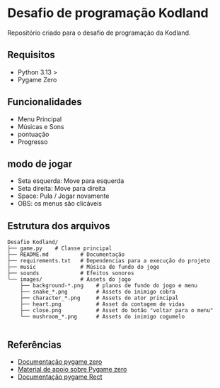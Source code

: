 
# Desafio de programação Kodland

Repositório criado para o desafio de programação da Kodland.





## Requisitos
- Python 3.13 >
- Pygame Zero
## Funcionalidades

- Menu Principal
- Músicas e Sons
- pontuação
- Progresso


## modo de jogar
- Seta esquerda: Move para esquerda
- Seta direita: Move para direita
- Space: Pula / Jogar novamente
- OBS: os menus são clicáveis
## Estrutura dos arquivos
```
Desafio Kodland/
├── game.py    # Classe principal
├── README.md          # Documentação
├── requirements.txt   # Dependencias para a execução do projeto
├── music              # Música de fundo do jogo
├── sounds             # Efeitos sonoros 
└── images/            # Assets do jogo
    ├── background-*.png    # planos de fundo do jogo e menu
    ├── snake_*.png         # Assets do inimigo cobra
    ├── character_*.png     # Assets do ator principal
    ├── heart.png           # Asset da contagem de vidas 
    ├── close.png           # Asset do botão "voltar para o menu"
    └── mushroom_*.png      # Assets do inimigo cogumelo
     
```
## Referências

 - [Documentação pygame zero ](https://pygame-zero.readthedocs.io/en/stable/introduction.html)
 - [Material de apoio sobre Pygame zero](https://aposteriori.trinket.io/game-development-with-pygame-zero#/intro-to-pygame-zero/intro-and-installation)
 - [Documentação pygame Rect](https://www.pygame.org/docs/ref/rect.html)
 

